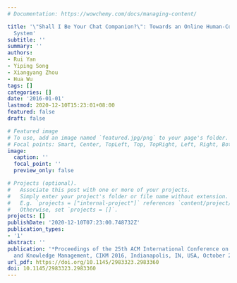 ```yaml
---
# Documentation: https://wowchemy.com/docs/managing-content/

title: '\"Shall I Be Your Chat Companion?\": Towards an Online Human-Computer Conversation
  System'
subtitle: ''
summary: ''
authors:
- Rui Yan
- Yiping Song
- Xiangyang Zhou
- Hua Wu
tags: []
categories: []
date: '2016-01-01'
lastmod: 2020-12-10T15:23:01+08:00
featured: false
draft: false

# Featured image
# To use, add an image named `featured.jpg/png` to your page's folder.
# Focal points: Smart, Center, TopLeft, Top, TopRight, Left, Right, BottomLeft, Bottom, BottomRight.
image:
  caption: ''
  focal_point: ''
  preview_only: false

# Projects (optional).
#   Associate this post with one or more of your projects.
#   Simply enter your project's folder or file name without extension.
#   E.g. `projects = ["internal-project"]` references `content/project/deep-learning/index.md`.
#   Otherwise, set `projects = []`.
projects: []
publishDate: '2020-12-10T07:23:00.748732Z'
publication_types:
- '1'
abstract: ''
publication: '*Proceedings of the 25th ACM International Conference on Information
  and Knowledge Management, CIKM 2016, Indianapolis, IN, USA, October 24-28, 2016*'
url_pdf: https://doi.org/10.1145/2983323.2983360
doi: 10.1145/2983323.2983360
---
```

